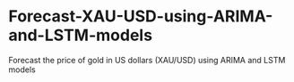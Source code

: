 # Forecast-XAU-USD-using-ARIMA-and-LSTM-models
Forecast the price of gold in US dollars (XAU/USD) using ARIMA and LSTM models
